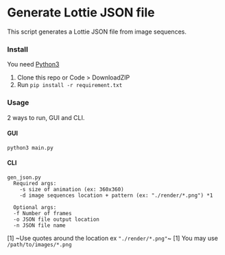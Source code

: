 # Generate Lottie JSON file

This script generates a Lottie JSON file from image sequences.


### Install

You need [Python3](https://www.python.org/downloads/)

1. Clone this repo or Code > DownloadZIP
2. Run `pip install -r requirement.txt`


### Usage

2 ways to run, GUI and CLI.

#### GUI

`python3 main.py`

#### CLI

```
gen_json.py
  Required args:
    -s size of animation (ex: 360x360)
    -d image sequences location + pattern (ex: "./render/*.png") *1

  Optional args:
  -f Number of frames
  -o JSON file output location
  -n JSON file name
```

[1] ~Use quotes around the location ex `"./render/*.png"`~
[1] You may use `/path/to/images/*.png`
